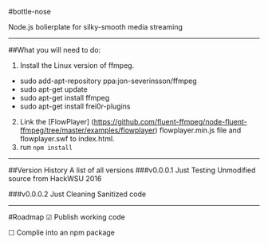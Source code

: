 #bottle-nose

Node.js bolierplate for silky-smooth media streaming

---
##What you will need to do:

1. Install the Linux version of ffmpeg.
  * sudo add-apt-repository ppa:jon-severinsson/ffmpeg
  * sudo apt-get update
  * sudo apt-get install ffmpeg
  * sudo apt-get install frei0r-plugins
2. Link the [FlowPlayer] (https://github.com/fluent-ffmpeg/node-fluent-ffmpeg/tree/master/examples/flowplayer) flowplayer.min.js file and flowplayer.swf to index.html.
3. run ```npm install```

***

##Version History
A list of all versions
###v0.0.0.1 Just Testing
Unmodified source from HackWSU 2016

###v0.0.0.2 Just Cleaning
Sanitized code


---
#Roadmap
☑ Publish working code

☐ Complie into an npm package
